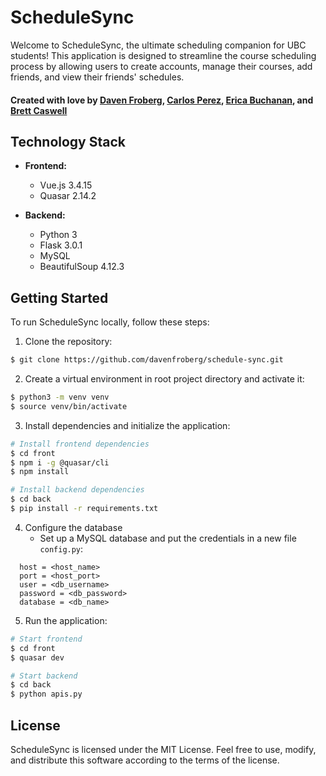 # ScheduleSync

Welcome to ScheduleSync, the ultimate scheduling companion for UBC students! This application is designed to streamline the course scheduling process by allowing users to create accounts, manage their courses, add friends, and view their friends' schedules.

#### Created with love by [Daven Froberg](http://www.github.com/dfroberg), [Carlos Perez](https://github.com/carlosperez67), [Erica Buchanan](https://github.com/ericabuchanan), and [Brett Caswell](https://github.com/caswellbrett) ####
## Technology Stack

- **Frontend:**
  - Vue.js 3.4.15
  - Quasar 2.14.2

- **Backend:**
  - Python 3
  - Flask 3.0.1
  - MySQL
  - BeautifulSoup 4.12.3

## Getting Started

To run ScheduleSync locally, follow these steps:

1. Clone the repository:
```bash
$ git clone https://github.com/davenfroberg/schedule-sync.git
```
2. Create a virtual environment in root project directory and activate it:
```bash
$ python3 -m venv venv
$ source venv/bin/activate
```

3. Install dependencies and initialize the application:

```bash
# Install frontend dependencies
$ cd front
$ npm i -g @quasar/cli
$ npm install

# Install backend dependencies
$ cd back
$ pip install -r requirements.txt
```
4. Configure the database
   - Set up a MySQL database and put the credentials in a new file `config.py`:
```
  host = <host_name>
  port = <host_port>
  user = <db_username>
  password = <db_password>
  database = <db_name>
```

5. Run the application:
```bash
# Start frontend
$ cd front
$ quasar dev

# Start backend
$ cd back
$ python apis.py
```

## License ##
ScheduleSync is licensed under the MIT License. Feel free to use, modify, and distribute this software according to the terms of the license.

